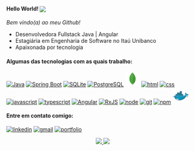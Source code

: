 #### Hello World! <img align="center" width="18px" src="https://camo.githubusercontent.com/0c732027af8a28d138e3698181f7be7c9b97d443b4beb9c7ce8ec4cffc6b4767/68747470733a2f2f6d656469612e67697068792e636f6d2f6d656469612f6876524a434c467a6361737252346961377a2f67697068792e676966"/></a>
 
*Bem vindo(a) ao meu Github!*
* Desenvolvedora Fullstack Java | Angular
* Estagiária em Engenharia de Software no Itaú Unibanco
* Apaixonada por tecnologia
  
#### Algumas das tecnologias com as quais trabalho:
<a href="https://www.linkedin.com/in/gisellebarb/" ><img width="52px" src="https://gisellebarbosa.vercel.app/assets/images/skills-page/languages/java.png" alt="Java" /></a>
<a href="https://www.linkedin.com/in/gisellebarb/" ><img width="38px" src="https://gisellebarbosa.vercel.app/assets/images/skills-page/languages/spring-boot.png" alt="Spring Boot" /></a>
<a href="https://www.linkedin.com/in/gisellebarb/" ><img width="38px" src="https://gisellebarbosa.vercel.app/assets/images/skills-page/languages/sqlite.png" alt="SQLite" /></a>
<a href="https://www.linkedin.com/in/gisellebarb/" ><img width="38px" src="https://gisellebarbosa.vercel.app/assets/images/skills-page/languages/postgre.png" alt="PostgreSQL" /></a>
<a href="https://www.linkedin.com/in/gisellebarb/" ><img width="38px" src="https://raw.githubusercontent.com/devicons/devicon/master/icons/mongodb/mongodb-original.svg" alt="MongoDB" /></a>
[![html](https://gisellebarbosa.vercel.app/assets/images/skills-page/languages/html.png)](https://www.linkedin.com/in/gisellebarb/) 
[![css](https://gisellebarbosa.vercel.app/assets/images/skills-page/languages/css.png)](https://www.linkedin.com/in/gisellebarb/) 
[![javascript](https://gisellebarbosa.vercel.app/assets/images/skills-page/languages/javascript.png)](https://www.linkedin.com/in/gisellebarb/) 
[![typescript](https://gisellebarbosa.vercel.app/assets/images/skills-page/languages/typescript.png)](https://www.linkedin.com/in/gisellebarb/) 
<a href="https://www.linkedin.com/in/gisellebarb/" ><img width="48px" src="https://gisellebarbosa.vercel.app/assets/images/skills-page/languages/angular.png" alt="Angular" /></a>
<a href="https://www.linkedin.com/in/gisellebarb/" ><img width="38px" src="https://seeklogo.com/images/R/rxjs-logo-1C13E67498-seeklogo.com.png" alt="RxJS"/></a>
[![node](https://gisellebarbosa.vercel.app/assets/images/skills-page/languages/node.png)](https://www.linkedin.com/in/gisellebarb/) 
[![git](https://gisellebarbosa.vercel.app/assets/images/skills-page/languages/git.png)](https://www.linkedin.com/in/gisellebarb/) 
[![npm](https://gisellebarbosa.vercel.app/assets/images/skills-page/languages/npm.png)](https://www.linkedin.com/in/gisellebarb/) 
<a href="https://www.linkedin.com/in/gisellebarb/" ><img width="43px" src="https://raw.githubusercontent.com/devicons/devicon/master/icons/docker/docker-original.svg" alt="Docker"/></a>
 
#### Entre em contato comigo:
[![linkedin](https://gisellebarbosa.vercel.app/assets/images/contact-page/linkedin.png)](https://www.linkedin.com/in/gisellebarb/) 
[![gmail](https://gisellebarbosa.vercel.app/assets/images/contact-page/gmail.png)](mailto:gisellebarbosadevops@gmail.com) 
<a href="https://gisellebarbosa.vercel.app"><img alt="portfolio" width="40px" src="https://encrypted-tbn2.gstatic.com/images?q=tbn:ANd9GcT05LtKjGt0_9FVEDEW5LqDDW8fGCoBJKUgnUbMI2zqKCdZSM28" /></a>

<p align="center">
  <a href="https://github.com/GiselleBarbosa">
    <img height="165em" src="https://github-readme-stats.vercel.app/api?username=GiselleBarbosa&show_icons=true&theme=dracula&include_all_commits=true&count_private=true"/>
    <img height="165em" src="https://github-readme-stats.vercel.app/api/top-langs/?username=GiselleBarbosa&layout=compact&langs_count=7&theme=dracula"/>
  </a>
</p>
